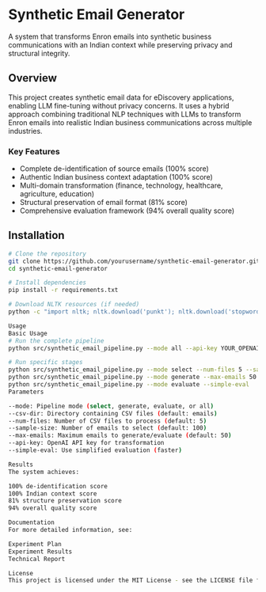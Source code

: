 # Synthetic Email Generator

A system that transforms Enron emails into synthetic business communications with an Indian context while preserving privacy and structural integrity.

## Overview

This project creates synthetic email data for eDiscovery applications, enabling LLM fine-tuning without privacy concerns. It uses a hybrid approach combining traditional NLP techniques with LLMs to transform Enron emails into realistic Indian business communications across multiple industries.

### Key Features
- Complete de-identification of source emails (100% score)
- Authentic Indian business context adaptation (100% score)
- Multi-domain transformation (finance, technology, healthcare, agriculture, education)
- Structural preservation of email format (81% score)
- Comprehensive evaluation framework (94% overall quality score)

## Installation

```bash
# Clone the repository
git clone https://github.com/yourusername/synthetic-email-generator.git
cd synthetic-email-generator

# Install dependencies
pip install -r requirements.txt

# Download NLTK resources (if needed)
python -c "import nltk; nltk.download('punkt'); nltk.download('stopwords')"

Usage
Basic Usage
# Run the complete pipeline
python src/synthetic_email_pipeline.py --mode all --api-key YOUR_OPENAI_API_KEY

# Run specific stages
python src/synthetic_email_pipeline.py --mode select --num-files 5 --sample-size 100
python src/synthetic_email_pipeline.py --mode generate --max-emails 50
python src/synthetic_email_pipeline.py --mode evaluate --simple-eval
Parameters

--mode: Pipeline mode (select, generate, evaluate, or all)
--csv-dir: Directory containing CSV files (default: emails)
--num-files: Number of CSV files to process (default: 5)
--sample-size: Number of emails to select (default: 100)
--max-emails: Maximum emails to generate/evaluate (default: 50)
--api-key: OpenAI API key for transformation
--simple-eval: Use simplified evaluation (faster)

Results
The system achieves:

100% de-identification score
100% Indian context score
81% structure preservation score
94% overall quality score

Documentation
For more detailed information, see:

Experiment Plan
Experiment Results
Technical Report

License
This project is licensed under the MIT License - see the LICENSE file for details.